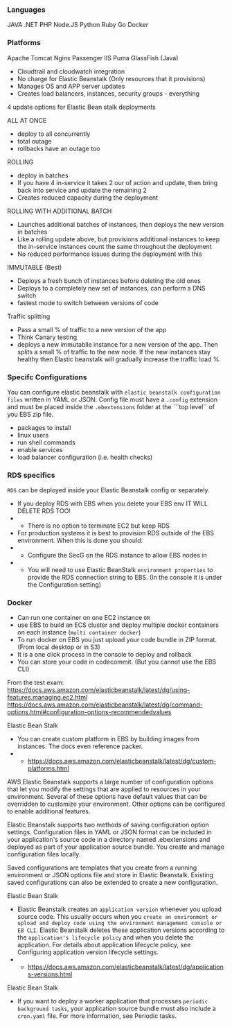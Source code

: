 ### Languages ###
JAVA
.NET
PHP
Node.JS
Python
Ruby
Go
Docker

### Platforms ###
Apache
Tomcat
Nginx
Passenger
IIS
Puma
GlassFish (Java)

- Cloudtrail and cloudwatch integration
- No charge for Elastic Beanstalk (Only resources that it provisions)
- Manages OS and APP server updates
- Creates load balancers, instances, security groups - everything

4 update options for Elastic Bean stalk deployments

ALL AT ONCE
- deploy to all concurrently
- total outage
- rollbacks have an outage too

ROLLING
- deploy in batches
- If you have 4 in-service it takes 2 our of action and update, then bring back into service and update the remaining 2
- Creates reduced capacity during the deployment

ROLLING WITH ADDITIONAL BATCH
- Launches additional batches of instances, then deploys the new version in batches
- Like a rolling update above, but provisions additional instances to keep the in-service instances count the same throughout the deployment
- No reduced performance issues during the deployment with this

IMMUTABLE (Best)
- Deploys a fresh bunch of instances before deleting the old ones
- Deploys to a completely new set of instances, can perform a DNS switch
- fastest mode to switch between versions of code

Traffic splitting
- Pass a small % of traffic to a new version of the app
- Think Canary testing
- deploys a new immutablle instance for a new version of the app. Then splits a small % of traffic to the new node. If the new instances stay healthy then Elastic beanstalk will gradually increase the traffic load %.

### Specifc Configurations ###
You can configure elastic beanstalk with ```elastic beanstalk configuration files``` written in YAML or JSON. Config file must have a ```.config``` extension and must be placed inside the ```.ebextensions``` folder at the ```top level`` of you EBS zip file.
- packages to install
- linux users
- run shell commands
- enable services
- load balancer configuration (i.e. health checks)

### RDS specifics ###
```RDS``` can be deployed inside your Elastic Beanstalk config or separately.
- If you deploy RDS with EBS when you delete your EBS env IT WILL DELETE RDS TOO!
- - There is no option to terminate EC2 but keep RDS
- For production systems it is best to provision RDS outside of the EBS environment. When this is done you should:
- - Configure the SecG on the RDS instance to allow EBS nodes in
- - You will need to use Elastic BeanStalk ```environment properties``` to provide the RDS connection string to EBS. (In the console it is under the Configuration setting)

### Docker ###
- Can run one container on one EC2 instance
```OR```
- use EBS to build an ECS cluster and deploy multiple docker containers on each instance (```multi container docker```)
- To run docker on EBS you just upload your code bundle in ZIP format. (From local desktop or in S3)
- It is a one click process in the console to deploy and rollback
- You can store your code in codecommit. (But you cannot use the EBS CLI)


From the test exam:
https://docs.aws.amazon.com/elasticbeanstalk/latest/dg/using-features.managing.ec2.html
https://docs.aws.amazon.com/elasticbeanstalk/latest/dg/command-options.html#configuration-options-recommendedvalues

Elastic Bean Stalk
- You can create custom platform in EBS by building images from instances. The docs even reference packer.
- - https://docs.aws.amazon.com/elasticbeanstalk/latest/dg/custom-platforms.html

AWS Elastic Beanstalk supports a large number of configuration options that let you modify the settings that are applied to resources in your environment. Several of these options have default values that can be overridden to customize your environment. Other options can be configured to enable additional features.

Elastic Beanstalk supports two methods of saving configuration option settings. Configuration files in YAML or JSON format can be included in your application's source code in a directory named .ebextensions and deployed as part of your application source bundle. You create and manage configuration files locally.

Saved configurations are templates that you create from a running environment or JSON options file and store in Elastic Beanstalk. Existing saved configurations can also be extended to create a new configuration.

Elastic Bean Stalk
- Elastic Beanstalk creates an ```application version``` whenever you upload source code. This usually occurs when you ```create an environment or upload and deploy code using the environment management console or EB CLI```. Elastic Beanstalk deletes these application versions according to the ```application's lifecycle policy``` and when you delete the application. For details about application lifecycle policy, see Configuring application version lifecycle settings.
- - https://docs.aws.amazon.com/elasticbeanstalk/latest/dg/applications-versions.html

Elastic Bean Stalk
- If you want to deploy a worker application that processes ```periodic background tasks```, your application source bundle must also include a ```cron.yaml``` file. For more information, see Periodic tasks.